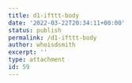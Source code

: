 ```yaml
---
title: d1-ifttt-body
date: '2022-03-22T20:34:11+00:00'
status: publish
permalink: /d1-ifttt-body
author: whoisdsmith
excerpt: ''
type: attachment
id: 59
---
```

<!DOCTYPE html PUBLIC "-//W3C//DTD HTML 4.0 Transitional//EN" "http://www.w3.org/TR/REC-html40/loose.dtd">
<?xml encoding="UTF-8">
